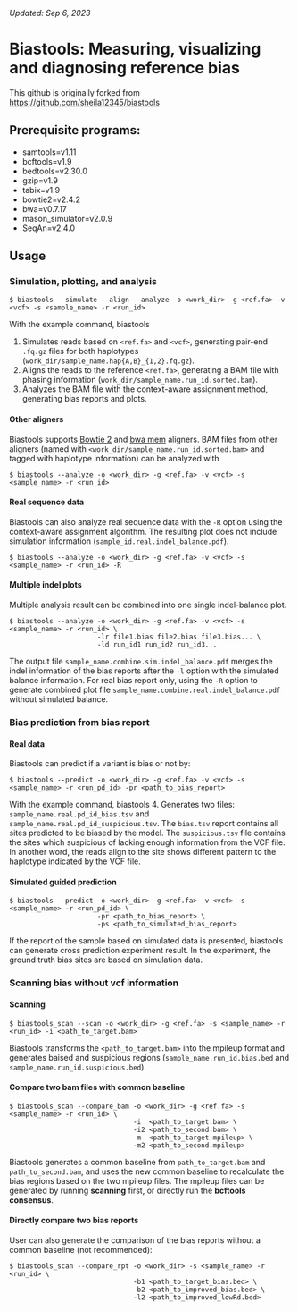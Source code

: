 _Updated: Sep 6, 2023_
# Biastools: Measuring, visualizing and diagnosing reference bias

This github is originally forked from https://github.com/sheila12345/biastools

## Prerequisite programs:
- samtools=v1.11
- bcftools=v1.9
- bedtools=v2.30.0
- gzip=v1.9
- tabix=v1.9
- bowtie2=v2.4.2
- bwa=v0.7.17
- mason_simulator=v2.0.9
- SeqAn=v2.4.0


## Usage

### Simulation, plotting, and analysis
```
$ biastools --simulate --align --analyze -o <work_dir> -g <ref.fa> -v <vcf> -s <sample_name> -r <run_id>
```

With the example command, biastools 
1. Simulates reads based on `<ref.fa>` and `<vcf>`, generating pair-end `.fq.gz` files for both haplotypes (`work_dir/sample_name.hap{A,B}_{1,2}.fq.gz`). 
2. Aligns the reads to the reference `<ref.fa>`, generating a BAM file with phasing information (`work_dir/sample_name.run_id.sorted.bam`).
3. Analyzes the BAM file with the context-aware assignment method, generating bias reports and plots.

#### Other aligners
Biastools supports [Bowtie 2](https://github.com/BenLangmead/bowtie2) and [bwa mem](https://github.com/lh3/bwa) aligners. BAM files from other aligners (named with `<work_dir/sample_name.run_id.sorted.bam>` and tagged with haplotype information) can be analyzed with

```
$ biastools --analyze -o <work_dir> -g <ref.fa> -v <vcf> -s <sample_name> -r <run_id>
```

#### Real sequence data
Biastools can also analyze real sequence data with the `-R` option using the context-aware assignment algorithm. The resulting plot does not include simulation information (`sample_id.real.indel_balance.pdf`).
```
$ biastools --analyze -o <work_dir> -g <ref.fa> -v <vcf> -s <sample_name> -r <run_id> -R
```


#### Multiple indel plots
Multiple analysis result can be combined into one single indel-balance plot.
```
$ biastools --analyze -o <work_dir> -g <ref.fa> -v <vcf> -s <sample_name> -r <run_id> \
                      -lr file1.bias file2.bias file3.bias... \
                      -ld run_id1 run_id2 run_id3...
```

The output file `sample_name.combine.sim.indel_balance.pdf` merges the indel information of the bias reports after the `-l` option with the simulated balance information. For real bias report only, using the `-R` option to generate combined plot file `sample_name.combine.real.indel_balance.pdf` without simulated balance.


### Bias prediction from bias report
#### Real data
Biastools can predict if a variant is bias or not by:

```
$ biastools --predict -o <work_dir> -g <ref.fa> -v <vcf> -s <sample_name> -r <run_pd_id> -pr <path_to_bias_report>
```

With the example command, biastools
4. Generates two files: `sample_name.real.pd_id_bias.tsv` and `sample_name.real.pd_id_suspicious.tsv`. The `bias.tsv` report contains all sites predicted to be biased by the model. The `suspicious.tsv` file contains the sites which suspicious of lacking enough information from the VCF file. In another word, the reads align to the site shows different pattern to the haplotype indicated by the VCF file. 

#### Simulated guided prediction

```
$ biastools --predict -o <work_dir> -g <ref.fa> -v <vcf> -s <sample_name> -r <run_pd_id> \
                      -pr <path_to_bias_report> \
                      -ps <path_to_simulated_bias_report>
```

If the report of the sample based on simulated data is presented, biastools can generate cross prediction experiment result. In the experiment, the ground truth bias sites are based on simulation data.

### Scanning bias without vcf information
#### Scanning
```
$ biastools_scan --scan -o <work_dir> -g <ref.fa> -s <sample_name> -r <run_id> -i <path_to_target.bam>
```

Biastools transforms the `<path_to_target.bam>` into the mpileup format and generates baised and suspicious regions (`sample_name.run_id.bias.bed` and `sample_name.run_id.suspicious.bed`).


#### Compare two bam files with common baseline
```
$ biastools_scan --compare_bam -o <work_dir> -g <ref.fa> -s <sample_name> -r <run_id> \
                               -i  <path_to_target.bam> \
                               -i2 <path_to_second.bam> \
                               -m  <path_to_target.mpileup> \
                               -m2 <path_to_second.mpileup>
```
Biastools generates a common baseline from `path_to_target.bam` and `path_to_second.bam`, and uses the new common baseline to recalculate the bias regions based on the two mpileup files. The mpileup files can be generated by running **scanning** first, or directly run the **bcftools consensus**.



#### Directly compare two bias reports
User can also generate the comparison of the bias reports without a common baseline (not recommended):
```
$ biastools_scan --compare_rpt -o <work_dir> -s <sample_name> -r <run_id> \
                               -b1 <path_to_target_bias.bed> \
                               -b2 <path_to_improved_bias.bed> \
                               -l2 <path_to_improved_lowRd.bed>
```




